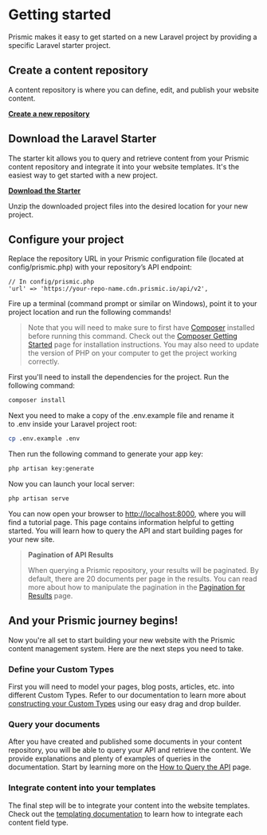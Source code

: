 # Getting started

Prismic makes it easy to get started on a new Laravel project by providing a specific Laravel starter project.

## Create a content repository

A content repository is where you can define, edit, and publish your website content.

[**Create a new repository**](https://prismic.io/dashboard/new-repository/)

## Download the Laravel Starter

The starter kit allows you to query and retrieve content from your Prismic content repository and integrate it into your website templates. It's the easiest way to get started with a new project.

[**Download the Starter**](https://github.com/prismicio/php-laravel-starter/archive/master.zip)

Unzip the downloaded project files into the desired location for your new project.

## Configure your project

Replace the repository URL in your Prismic configuration file (located at config/prismic.php) with your repository’s API endpoint:

```
// In config/prismic.php
'url' => 'https://your-repo-name.cdn.prismic.io/api/v2',
```

Fire up a terminal (command prompt or similar on Windows), point it to your project location and run the following commands!

> Note that you will need to make sure to first have [Composer](https://getcomposer.org/) installed before running this command. Check out the [Composer Getting Started](https://getcomposer.org/doc/00-intro.md) page for installation instructions. You may also need to update the version of PHP on your computer to get the project working correctly.

First you'll need to install the dependencies for the project. Run the following command:

```bash
composer install
```

Next you need to make a copy of the .env.example file and rename it to .env inside your Laravel project root:

```bash
cp .env.example .env
```

Then run the following command to generate your app key:

```bash
php artisan key:generate
```

Now you can launch your local server:

```bash
php artisan serve
```

You can now open your browser to [http://localhost:8000](http://localhost:8000), where you will find a tutorial page. This page contains information helpful to getting started. You will learn how to query the API and start building pages for your new site.

> **Pagination of API Results**
>
> When querying a Prismic repository, your results will be paginated. By default, there are 20 documents per page in the results. You can read more about how to manipulate the pagination in the [Pagination for Results](../02-query-the-api/18-pagination-for-results.md) page.

## And your Prismic journey begins!

Now you're all set to start building your new website with the Prismic content management system. Here are the next steps you need to take.

### Define your Custom Types

First you will need to model your pages, blog posts, articles, etc. into different Custom Types. Refer to our documentation to learn more about [constructing your Custom Types](https://user-guides.prismic.io/content-modeling-and-custom-types/structure-your-content/introduction-to-custom-type-building) using our easy drag and drop builder.

### Query your documents

After you have created and published some documents in your content repository, you will be able to query your API and retrieve the content. We provide explanations and plenty of examples of queries in the documentation. Start by learning more on the [How to Query the API](../02-query-the-api/01-how-to-query-the-api.md) page.

### Integrate content into your templates

The final step will be to integrate your content into the website templates. Check out the [templating documentation](../03-templating/01-the-response-object.md) to learn how to integrate each content field type.
